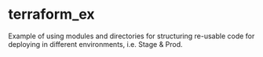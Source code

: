 # terraform_ex
Example of using modules and directories for structuring re-usable code for deploying in different environments, i.e. Stage & Prod.
